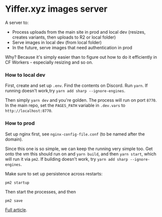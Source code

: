 # Yiffer.xyz images server

A server to:

- Process uploads from the main site in prod and local dev (resizes, creates variants, then uploads to R2 or local folder)
- Serve images in local dev (from local folder)
- In the future, serve images that need authentication in prod

Why? Because it's simply easier than to figure out how to do it efficiently in CF Workers - especially resizing and so on.

### How to local dev

First, create and set up `.env`. Find the contents on Discord. Run `yarn`. If running doesn't work,try `yarn add sharp --ignore-engines`.

Then simply `yarn dev` and you're golden. The process will run on port `8770`. In the main repo, set the `PAGES_PATH` variable in `.dev.vars` to `http://localhost:8770`.

### How to prod

Set up nginx first, see `nginx-config-file.conf` (to be named after the domain).

Since this one is so simple, we can keep the running very simple too. Get onto the vm this should run on and `yarn build`, and then `yarn start`, which will run it via `pm2`. If building doesn't work, try `yarn add sharp --ignore-engines`.

Make sure to set up persistence across restarts:

```
pm2 startup
```

Then start the processes, and then

```
pm2 save
```

[Full article](https://pm2.keymetrics.io/docs/usage/startup/).

